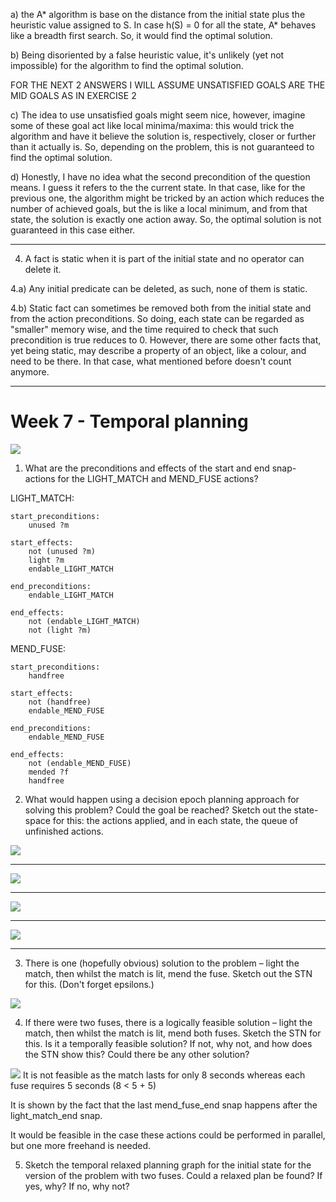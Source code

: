 a) the A* algorithm is base on the distance from the initial state plus the heuristic value assigned to S. In case h(S) = 0 for all the state, A* behaves like a breadth first search. So, it would find the optimal solution.

b) Being disoriented by a false heuristic value, it's unlikely (yet not impossible) for the algorithm to find the optimal solution.

FOR THE NEXT 2 ANSWERS I WILL ASSUME UNSATISFIED GOALS ARE THE MID GOALS AS IN EXERCISE 2

c) The idea to use unsatisfied goals might seem nice, however, imagine some of these goal act like local minima/maxima: this would trick the algorithm and have it believe the solution is, respectively, closer or further than it actually is. So, depending on the problem, this is not guaranteed to find the optimal solution.

d) Honestly, I have no idea what the second precondition of the question means. I guess it refers to the the current state.
In that case, like for the previous one, the algorithm might be tricked by an action which reduces the number of achieved goals, but the is like a local minimum, and from that state, the solution is exactly one action away. So, the optimal solution is not guaranteed in this case either.


----------------------------------------------------------------

4) A fact is static when it is part of the initial state and no operator can delete it.

4.a) Any initial predicate can be deleted, as such, none of them is static.

4.b) Static fact can sometimes be removed both from the initial state and from the action preconditions. So doing, each state can be regarded as "smaller" memory wise, and the time required to check that such precondition is true reduces to 0.
However, there are some other facts that, yet being static, may describe a property of an object, like a colour, and need to be there. In that case, what mentioned before doesn't count anymore.


-------------------------------------------------------------------------

# Week 7 - Temporal planning
<img src="match_fuse_domain.png">

1) What are the preconditions and effects of the start and end snap-actions for the LIGHT_MATCH and MEND_FUSE actions?

LIGHT_MATCH:

    start_preconditions:
        unused ?m
        
    start_effects:
        not (unused ?m)
        light ?m
        endable_LIGHT_MATCH

    end_preconditions:
        endable_LIGHT_MATCH

    end_effects:
        not (endable_LIGHT_MATCH)
        not (light ?m)

MEND_FUSE:

    start_preconditions:
        handfree
        
    start_effects:
        not (handfree)
        endable_MEND_FUSE

    end_preconditions:
        endable_MEND_FUSE

    end_effects:
        not (endable_MEND_FUSE)
        mended ?f
        handfree

2) What would happen using a decision epoch planning approach for solving this problem? Could the goal be reached? Sketch out the state-space for this: the actions applied, and in each state, the queue of unfinished actions.
<img src="DEP_1.png" style="display: inline-block; max-width: 500px">
<hr>
<img src="DEP_2.png" style="display: inline-block; max-width: 500px">
<hr>
<img src="DEP_3.png" style="display: inline-block; max-width: 500px">
<hr>
<img src="DEP_4.png" style="display: inline-block; max-width: 500px">
<hr>


3) There is one (hopefully obvious) solution to the problem – light the match, then whilst the match is lit, mend the fuse. Sketch out the STN for this. (Don't forget epsilons.)
<img src="tutorial_7_match_fuse.png">

4) If there were two fuses, there is a logically feasible solution – light the match, then whilst the match is lit, mend both fuses. Sketch the STN for this. Is it a temporally feasible solution? If not, why not, and how does the STN show this? Could there be any other solution?
<!-- <img src="double_Fuses_parallel.png"> -->
<img src="double_Fuses.png">
   It is not feasible as the match lasts for only 8 seconds whereas each fuse requires 5 seconds (8 < 5 + 5)

   It is shown by the fact that the last mend_fuse_end snap happens after the light_match_end snap.

   It would be feasible in the case these actions could be performed in parallel, but one more freehand is needed.
   
5) Sketch the temporal relaxed planning graph for the initial state for the version of the problem with two fuses. Could a relaxed plan be found? If yes, why? If no, why not?

